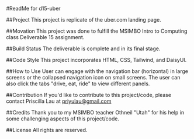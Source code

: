 #ReadMe for d15-uber

##Project This project is replicate of the uber.com landing page.

##Movation This project was done to fulfill the MSIMBO Intro to Computing class Deliverable 15 assignment.

##Build Status The deliverable is complete and in its final stage.

##Code Style This project incorporates HTML, CSS, Tailwind, and DaisyUI. 

##How to Use User can engage with the navigation bar (horizontal) in large screens or the collapsed navigation
icon on small screens. The user can also click the tabs "drive, eat, ride" to view different panels.

##Contribution If you'd like to contribute to this project/code, please contact Priscilla Lau at priyulau@gmail.com

##Credits Thank you to my MSIMBO teacher Othneil "Utah" for his help in some challenging aspects of this project/code.

##License All rights are reserved.
